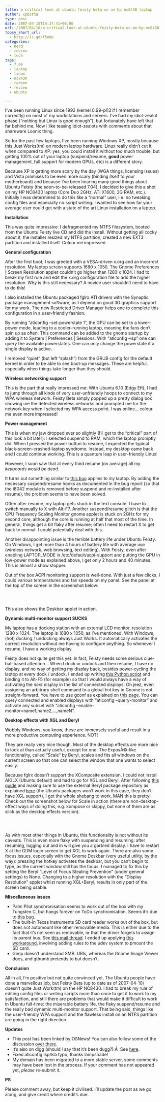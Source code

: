 ```yaml
---
title: a critical look at ubuntu feisty beta on an hp nc8430 laptop
author: cpbotha
type: post
date: 2007-04-10T14:37:41+00:00
url: /2007/04/10/a-critical-look-at-ubuntu-feisty-beta-on-an-hp-nc8430-laptop/
topsy_short_url:
  - http://is.gd/f5oNp
categories:
  - nerd
  - review
  - tech
tags:
  - 7.04
  - laptop
  - linux
  - nc8430
  - radeon
  - review
  - ubuntu

---
```

I’ve been running Linux since 1993 (kernel 0.99-pl13 if I remember correctly) on most of my workstations and servers. I’ve had my idiot-zealot phase (“nothing but Linux is good enough”), but fortunately have left that far behind me. Now I like teasing idiot-zealots with comments about that shareware Loonix thing.

So for the past few laptops, I’ve been running Windows XP, mostly because this Just Works(tm) on modern laptop hardware. Linux really didn’t cut it when compared to XP: yes, you could install it without too much trouble, but getting 100% out of your laptop (suspend/resume, **good** power management, full support for modern GPUs, etc) is a different story.

Because XP is getting more scary by the day (WGA things, licensing issues) and Vista promises to be even more scary (binding itself to your motherboard) and because I’ve been hearing many good things about Ubuntu Feisty (the soon-to-be-released 7.04), I decided to give this a shot on my HP NC8430 laptop (Core Duo 2GHz, ATI X1600, 2G RAM, etc.). Initially I was determined to do this like a “normal” user, i.e. no tweaking config files and especially no script writing. I wanted to see how far your average user could get with a state of the art Linux installation on a laptop.

**Installation**

This was quite impressive: I defragmented my NTFS filesystem, booted from the Ubuntu Feisty live CD and did the install. Without getting all cocky about it, the installer resized my NTFS partition, created a new EXT3 partition and installed itself. Colour me impressed.

**General configuration**

After the first boot, I was greeted with a VESA-driven x.org and an incorrect resolution. My laptop screen supports 1680 x 1050. The Gnome Preferences | Screen Resolution applet couldn’t go higher than 1280 x 1024. I had to break my first rule and edit the x.org configuration file to add the higher resolution. Why is this still necessary? A novice user shouldn’t need to have to do this!

I also installed the Ubuntu packaged fglrx ATI drivers with the Synaptic package management software, as I depend on good 3D graphics support for my work. The new Restricted Driver Manager helps one to complete this configuration in a user-friendly fashion.

By running “aticonfig –set-powerstate 1”, the GPU can be set to a lower-power mode, leading to a cooler-running laptop, meaning the fans don’t spin up as often. This command can be added to the gnome startup by adding it to System | Preferences | Sessions. With “aticonfig –lsp” one can query the available powerstates. One can only change the powerstate if a single display is active.

I removed “quiet” (but left “splash”) from the GRUB config for the default kernel in order to be able to see boot-up messages. These are helpful, especially when things take longer than they should.

**Wireless networking support**

This is the part that really impressed me: With Ubuntu 6.10 (Edgy Eft), I had to jump through all kinds of very user-unfriendly hoops to connect to my WPA wireless network. Feisty Beta simply popped up a pretty dialog box showing me the detected wireless networks and prompted me for the network key when I selected my WPA access point. I was online… colour me even more impressed!

**Power management**

This is when my jaw dropped ever so slightly (I’ll get to the “critical” part of this look a bit later): I selected suspend to RAM, which the laptop promptly did. When I pressed the power button to resume, I expected the typical black-screen-crashed-laptop syndrome. Instead, my desktop came back and I could continue working. This is a quantum leap in user-friendly Linux!

However, I soon saw that at every third resume (on average) all my _keyboards would be dead_.

It turns out something similar to [this bug][1] applies to my laptop. By adding the necessary suspend/resume hooks as documented in the bug report (so that the i8042 module is removed before suspend and re-installed after resume), the problem seems to have been solved.

Often after resume, my laptop gets stuck in the text console. I have to switch manually to X with Alt-F7. Another suspend/resume glitch is that the CPU Frequency Scaling Monitor gnome applet is stuck on 2GHz for my second core, although the core is running at half that most of the time. In general, things get a bit flaky after resume; often I need to restart X to get back to normal. I could potentially deal with this.

Another disappointing issue is the terrible battery life under Ubuntu Feisty. On Windows, I get more than 4 hours of battery life with average use (wireless network, web browsing, text editing). With Feisty, even after enabling LAPTOP_MODE in /etc/default/acpi-support and putting the GPU in low-power mode as explained above, I get only 2 hours and 40 minutes. This is almost a show stopper.

Out of the box ACPI monitoring support is well-done. With just a few clicks, I could various temperatures and fan speeds on my panel. See the panel at the top of the screen in the screenshot below:

 

<p style="text-align: center;">
<a href="http://picasaweb.google.com/cpbotha/Screenshots/photo#5051808151758926946"><img alt="" src="http://lh6.google.com/image/cpbotha/Rhugv5cDdGI/AAAAAAAAAc0/mT09SLVTKkA/s288/cpb_ubuntu_feisty_beta_20070408.jpg"/></a>
</p>

This also shows the Deskbar applet in action.

**Dynamic multi-monitor support SUCKS**

My laptop has a docking station with an external LCD monitor, resolution 1280 x 1024. The laptop is 1680 x 1050, as I’ve mentioned. With Windows, (hot) docking / undocking always Just Works. It automatically activates the correct resolution without me having to configure anything. So whenever I resume, I have a working display.

Feisty does not quite get this yet. In fact, Feisty needs some serious clue-bat-based attention… When I dock or undock and then resume, I have no display, and no way of getting my display back, besides power-cycling the laptop at every dock / undock. I ended up writing [this Python script][2] and binding it to Alt-F5 (for example) so that I would always have a way of activating the _next_ display in the list of connected displays. Oh jeez, even assigning an arbitrary shell command to a global hot key in Gnome is not straight-forward. You have to use gconf as explained on [this page][3]. You can query connected and enabled displays with “aticonfig –query-monitor” and activate any subset with “aticonfig –enable-monitor=name1,name2,…,nameN”.

**Desktop effects with XGL and Beryl**

Wobbly Windows, you know, these are immensely useful and result in a more productive computing experience. NOT!

They are really very nice though. Most of the desktop effects are more nice to look at than actually useful, except for one: The ExposÃ©-like functionality, called “Scale” by Beryl, scales and fits all windows on the current screen so that one can select the window that one wants to select easily.

Because fglrx doesn’t support the XComposite extension, I could not install AIGLX (Ubuntu default) and had to go for XGL and Beryl. After following [this guide][4] and making sure to use the external Beryl package repository as explained [here][5] (the Ubuntu packages won’t work in this case, they don’t have XGL support), I got the whole shebang to work. MAN this is pretty! Check out the screenshot below for Scale in action (there are non-desktop-effect ways of doing this, e.g. kompose or skippy, but none of them are as slick as the desktop effects version):

 

<p style="text-align: center;">
<a href="http://picasaweb.google.com/cpbotha/Screenshots/photo#5051808151758926962"><img alt="" src="http://lh6.google.com/image/cpbotha/Rhugv5cDdHI/AAAAAAAAAc8/DMNDclhbAyk/s288/cpb_ubuntu_feisty_beta_scale_20070410b.jpg"/></a>
</p>

As with most other things in Ubuntu, this functionality is not without its caveats. This is even more flaky with suspending and resuming: after resuming, logging out and in will give you a garbled display. I have to restart X at the GDM login screen to get XGL to work again. There are also some focus issues, especially with the Gnome Deskbar (very useful utility, by the way): pressing the hotkey activates the deskbar, but you can’t begin to type, as the current window still has the focus. I managed to fix this by setting the Beryl “Level of Focus Stealing Prevention” (under general settings) to None. Changing to a higher resolution with the “Display Resolution” applet whilst running XGL+Beryl, results in only part of the screen being usable.

**Miscellaneous issues**

  * Palm Pilot synchronisation seems to work out of the box with my Tungsten C, but hangs forever on ToDo synchronisation. Seems it’s due to [this bug][6].
  * The built-in Texas Instruments SD card reader works out of the box, but does not automount like other removable media. This is either due to the fact that it’s not seen as removable, or that the driver forgets to assign its parent bus. See [this mail thread][7]. I ended up applying [this workaround][8], involving adding rules to the udev system to pmount the SD card.
  * Gimp doesn’t understand SMB: URIs, whereas the Gnome Image Viewer does, and gthumb pretends to but doesn’t.

**Conclusion**

All in all, I’m positive but not quite convinced yet. The Ubuntu people have done a marvellous job, but Feisty Beta (up to date as of 2007-04-10) doesn’t quite Just Work(tm) on the HP NC8430. I had to break my rule of editing config files or writing scripts more than once to get it to work to my satisfaction, and still there are problems that would make it difficult to work in Ubuntu full-time: the miserable battery life, the flaky suspend/resume and the really bad dynamic multi-monitor support. That being said, things like the user-friendly WPA support and the flawless install on an NTFS partition are going in the right direction.

**Updates**

  * This post has been linked by OSNews! You can also follow some of the discussion [over there][9].
  * It’s also on digg (should I say that it’s been dugg?).Â  See [here][10].
  * Fixed aticonfig lsp/lsb typo, thanks lampshade!
  * My domain has been migrated to a more stable server, some comments may have been lost in the process. If your comment has not appeared yet, _please_ re-submit it.

**PS**

Please comment away, but keep it civilised. I’ll update the post as we go along, and give credit where credit’s due.

 [1]: https://launchpad.net/ubuntu/+source/linux-source-2.6.20/+bug/23497 "link to ubuntu feisty bug where keyboard is dead after resume"
 [2]: http://graphics.tudelft.nl/~cpbotha/thingies/aticonfig_switch.py "Python script to switch to NEXT display with aticonfig"
 [3]: http://www.captain.at/howto-gnome-custom-hotkey-keyboard-shortcut.php "binding arbitrary shell commands to global hotkeys in Gnome"
 [4]: http://lhansen.blogspot.com/2006/10/3d-desktop-beryl-and-xgl-on-ubuntu-edgy.html "beryl + xgl on ubuntu and fglrx"
 [5]: http://ubuntuforums.org/showthread.php?t=393678 "More tips on beryl + xgl"
 [6]: https://bugs.launchpad.net/ubuntu/+source/gnome-pilot-conduits/+bug/81170 "feisty pilot todo syncing bug"
 [7]: http://www.nabble.com/SD-card-automounting-t2870318.html "mail thread wrt SD card not automounting"
 [8]: http://www.dau-sicher.de/pmwiki/Main/CardreaderWithUdev "workaround for SD card thingy"
 [9]: http://osnews.com/comment.php?news_id=17663 "Link to this post at OSNews.com."
 [10]: http://digg.com/linux_unix/A_critical_look_at_Ubuntu_Feisty_beta "digg dugg"
